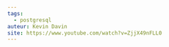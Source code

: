 ```yaml
---
tags:
  - postgresql
auteur: Kevin Davin
site: https://www.youtube.com/watch?v=ZjjX49nFLL0
---
```


